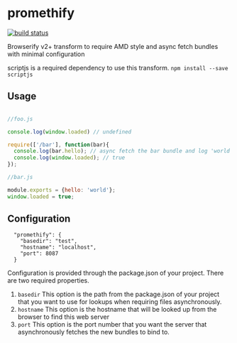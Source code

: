 # promethify

[![build status](https://secure.travis-ci.org/johnkpaul/promethify.png)](http://travis-ci.org/johnkpaul/promethify)

Browserify v2+ transform to require AMD style and async fetch bundles with minimal configuration

scriptjs is a required dependency to use this transform. `npm install --save scriptjs`

## Usage

```javascript

//foo.js

console.log(window.loaded) // undefined

require(['/bar'], function(bar){
  console.log(bar.hello); // async fetch the bar bundle and log 'world'
  console.log(window.loaded); // true
});

//bar.js

module.exports = {hello: 'world'};
window.loaded = true;

```

## Configuration

```
  "promethify": {
    "basedir": "test",
    "hostname": "localhost",
    "port": 8087
  }
```

Configuration is provided through the package.json of your project. There are two required properties.

1. `basedir` This option is the path from the package.json of your project that you want to use for lookups when requiring files asynchronously. 
2. `hostname` This option is the hostname that will be looked up from the browser to find this web server
2. `port` This option is the port number that you want the server that asynchronously fetches the new bundles to bind to. 
